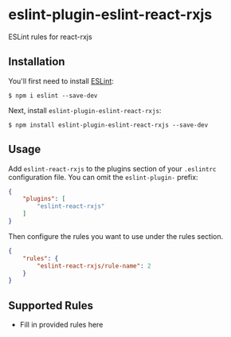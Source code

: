 # eslint-plugin-eslint-react-rxjs

ESLint rules for react-rxjs

## Installation

You'll first need to install [ESLint](http://eslint.org):

```
$ npm i eslint --save-dev
```

Next, install `eslint-plugin-eslint-react-rxjs`:

```
$ npm install eslint-plugin-eslint-react-rxjs --save-dev
```


## Usage

Add `eslint-react-rxjs` to the plugins section of your `.eslintrc` configuration file. You can omit the `eslint-plugin-` prefix:

```json
{
    "plugins": [
        "eslint-react-rxjs"
    ]
}
```


Then configure the rules you want to use under the rules section.

```json
{
    "rules": {
        "eslint-react-rxjs/rule-name": 2
    }
}
```

## Supported Rules

* Fill in provided rules here





